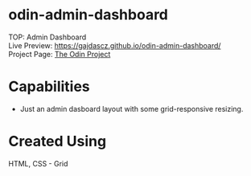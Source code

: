 # odin-admin-dashboard
TOP: Admin Dashboard <br>
Live Preview: https://gajdascz.github.io/odin-admin-dashboard/ <br>
Project Page: [The Odin Project](https://www.theodinproject.com/dashboard)

# Capabilities
* Just an admin dasboard layout with some grid-responsive resizing.

# Created Using
HTML, CSS - Grid
